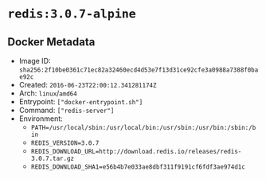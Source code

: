# `redis:3.0.7-alpine`

## Docker Metadata

- Image ID: `sha256:2f10be0361c71ec82a32460ecd4d53e7f13d31ce92cfe3a0988a7388f0bae92c`
- Created: `2016-06-23T22:00:12.341281174Z`
- Arch: `linux`/`amd64`
- Entrypoint: `["docker-entrypoint.sh"]`
- Command: `["redis-server"]`
- Environment:
  - `PATH=/usr/local/sbin:/usr/local/bin:/usr/sbin:/usr/bin:/sbin:/bin`
  - `REDIS_VERSION=3.0.7`
  - `REDIS_DOWNLOAD_URL=http://download.redis.io/releases/redis-3.0.7.tar.gz`
  - `REDIS_DOWNLOAD_SHA1=e56b4b7e033ae8dbf311f9191cf6fdf3ae974d1c`
